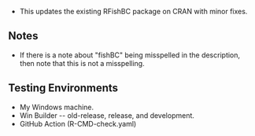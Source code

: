 * This updates the existing RFishBC package on CRAN with minor fixes.

## Notes
* If there is a note about "fishBC" being misspelled in the description, then note that this is not a misspelling.

## Testing Environments
* My Windows machine.
* Win Builder -- old-release, release, and development.
* GitHub Action (R-CMD-check.yaml)
